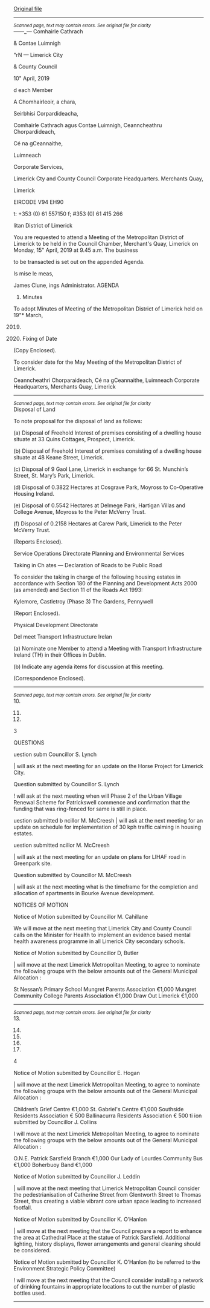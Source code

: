 [Original file](https://www.limerick.ie/sites/default/files/media/documents/2019-04/00%20Agenda%2015th%20April%202019.pdf)

---
*<small>Scanned page, text may contain errors. See original file for clarity</small>*  
_—_—_— Comhairle Cathrach

& Contae Luimnigh

“rN
— Limerick City

& County Council

10" April, 2019

d each Member

A Chomhairleoir, a chara,

Seirbhisi Corpardideacha,

Comhairle Cathrach agus Contae Luimnigh,
Ceanncheathru Chorpardideach,

Cé na gCeannaithe,

Luimneach

Corporate Services,

Limerick Cty and County Council
Corporate Headquarters.
Merchants Quay,

Limerick

EIRCODE V94 EH90

t: +353 (0) 61 557150
f; #353 (0) 61 415 266

litan District of Limerick

You are requested to attend a Meeting of the Metropolitan District of Limerick to be held in the
Council Chamber, Merchant's Quay, Limerick on Monday, 15" April, 2019 at 9.45 a.m. The business

to be transacted is set out on the appended Agenda.

Is mise le meas,

James Clune,
ings Administrator.
AGENDA
1. Minutes

To adopt Minutes of Meeting of the Metropolitan District of Limerick held on 19"* March,

2019.

2. Fixing of Date

(Copy Enclosed).

To consider date for the May Meeting of the Metropolitan District of Limerick.

Ceanncheathri Chorparaideach, Cé na gCeannaithe, Luimneach
Corporate Headquarters, Merchants Quay, Limerick


---
*<small>Scanned page, text may contain errors. See original file for clarity</small>*  
Disposal of Land

To note proposal for the disposal of land as follows:

(a) Disposal of Freehold Interest of premises consisting of a dwelling house situate at
33 Quins Cottages, Prospect, Limerick.

(b) Disposal of Freehold Interest of premises consisting of a dwelling house situate at
48 Keane Street, Limerick.

(c) Disposal of 9 Gaol Lane, Limerick in exchange for 66 St. Munchin’s Street, St. Mary’s
Park, Limerick.

(d) Disposal of 0.3822 Hectares at Cosgrave Park, Moyross to Co-Operative Housing
Ireland.

(e) Disposal of 0.5542 Hectares at Delmege Park, Hartigan Villas and College Avenue,
Moyross to the Peter McVerry Trust.

(f) Disposal of 0.2158 Hectares at Carew Park, Limerick to the Peter McVerry Trust.

(Reports Enclosed).

Service Operations Directorate
Planning and Environmental Services

Taking in Ch ates — Declaration of Roads to be Public Road

To consider the taking in charge of the following housing estates in accordance with Section
180 of the Planning and Development Acts 2000 (as amended) and Section 11 of the Roads
Act 1993:

Kylemore, Castletroy (Phase 3)
The Gardens, Pennywell

(Report Enclosed).

Physical Development Directorate

Del meet Transport Infrastructure Irelan

(a) Nominate one Member to attend a Meeting with Transport Infrastructure Ireland (TH)
in their Offices in Dublin.

(b) Indicate any agenda items for discussion at this meeting.

(Correspondence Enclosed).


---
*<small>Scanned page, text may contain errors. See original file for clarity</small>*  
10.

11.

12.

3

QUESTIONS

uestion subm Councillor S. Lynch

| will ask at the next meeting for an update on the Horse Project for Limerick City.

Question submitted by Councillor S. Lynch

! will ask at the next meeting when will Phase 2 of the Urban Village Renewal Scheme for
Patrickswell commence and confirmation that the funding that was ring-fenced for same is
still in place.

uestion submitted b ncillor M. McCreesh
| will ask at the next meeting for an update on schedule for implementation of 30 kph traffic
calming in housing estates.

uestion submitted ncillor M. McCreesh

| will ask at the next meeting for an update on plans for LIHAF road in Greenpark site.

Question submitted by Councillor M. McCreesh

| will ask at the next meeting what is the timeframe for the completion and allocation of
apartments in Bourke Avenue development.

NOTICES OF MOTION

Notice of Motion submitted by Councillor M. Cahillane

We will move at the next meeting that Limerick City and County Council calls on the Minister
for Health to implement an evidence based mental health awareness programme in all
Limerick City secondary schools.

Notice of Motion submitted by Councillor D, Butler

| will move at the next Limerick Metropolitan Meeting, to agree to nominate the following
groups with the below amounts out of the General Municipal Allocation :

St Nessan’s Primary School Mungret Parents Association €1,000
Mungret Community College Parents Association €1,000
Draw Out Limerick €1,000


---
*<small>Scanned page, text may contain errors. See original file for clarity</small>*  
13.

14.

15.

16.

17.

4

Notice of Motion submitted by Councillor E. Hogan

| will move at the next Limerick Metropolitan Meeting, to agree to nominate the following
groups with the below amounts out of the General Municipal Allocation :

Children’s Grief Centre €1,000
St. Gabriel's Centre €1,000
Southside Residents Association € 500
Ballinacurra Residents Association € 500
ti ion submitted by Councillor J. Collins

I will move at the next Limerick Metropolitan Meeting, to agree to nominate the following
groups with the below amounts out of the General Municipal Allocation :

O.N.E. Patrick Sarsfield Branch €1,000
Our Lady of Lourdes Community Bus €1,000
Boherbuoy Band €1,000

Notice of Motion submitted by Councillor J. Leddin

| will move at the next meeting that Limerick Metropolitan Council consider the
pedestrianisation of Catherine Street from Glentworth Street to Thomas Street, thus
creating a viable vibrant core urban space leading to increased footfall.

Notice of Motion submitted by Councillor K. O’Hanlon

| will move at the next meeting that the Council prepare a report to enhance the area at
Cathedral Place at the statue of Patrick Sarsfield. Additional lighting, history displays, flower
arrangements and general cleaning should be considered.

Notice of Motion submitted by Councillor K. O’Hanlon (to be referred to the Environment
Strategic Policy Committee)

! will move at the next meeting that the Council consider installing a network of drinking
fountains in appropriate locations to cut the number of plastic bottles used.


---
